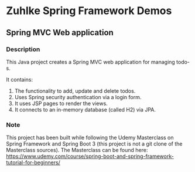 # Zuhlke Spring Framework Demos
## Spring MVC Web application

### Description

This Java project creates a Spring MVC web application for managing todo-s.

It contains:
1. The functionality to add, update and delete todos.
2. Uses Spring security authentication via a login form.
3. It uses JSP pages to render the views.
4. It connects to an in-memory database (called H2) via JPA.

### Note

This project has been built while following the Udemy Masterclass on Spring Framework
and Spring Boot 3 (this project is not a git clone of the Masterclass sources).
The Masterclass can be found here:
https://www.udemy.com/course/spring-boot-and-spring-framework-tutorial-for-beginners/